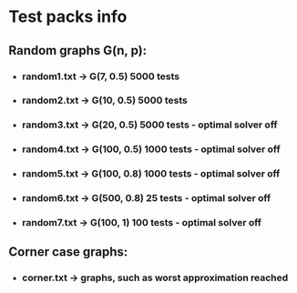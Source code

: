 # Test packs info
## Random graphs G(n, p):
- ### random1.txt -> G(7, 0.5) 5000 tests
- ### random2.txt -> G(10, 0.5) 5000 tests
- ### random3.txt -> G(20, 0.5) 5000 tests - optimal solver off
- ### random4.txt -> G(100, 0.5) 1000 tests - optimal solver off
- ### random5.txt -> G(100, 0.8) 1000 tests - optimal solver off
- ### random6.txt -> G(500, 0.8) 25 tests - optimal solver off
- ### random7.txt -> G(100, 1) 100 tests - optimal solver off

## Corner case graphs:
- ### corner.txt -> graphs, such as worst approximation reached  
